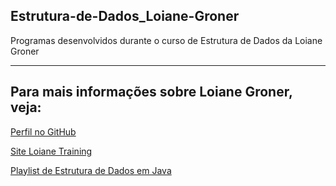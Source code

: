 ## Estrutura-de-Dados_Loiane-Groner

 Programas desenvolvidos durante o curso de Estrutura de Dados da Loiane Groner
 
 ---
 
## Para mais informações sobre Loiane Groner, veja:

[Perfil no GitHub](https://github.com/loiane)

[Site Loiane Training](https://loiane.training/)

[Playlist de Estrutura de Dados em Java](https://www.youtube.com/watch?v=N3K8PjFOhy4&list=PLGxZ4Rq3BOBrgumpzz-l8kFMw2DLERdxi)
